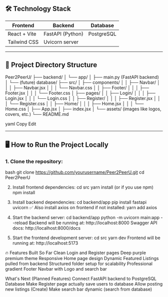 ## 🛠️ Technology Stack

| Frontend | Backend | Database |
|---------|---------|---------|
| React + Vite | FastAPI (Python) | PostgreSQL |
| Tailwind CSS | Uvicorn server | |

---

## 📂 Project Directory Structure

Peer2PeerU/ ├── backend/ │ └── app/ │ ├── main.py (FastAPI backend) │ └── (future) database/ ├── src/ │ ├── components/ │ │ ├── Navbar/ │ │ │ ├── Navbar.jsx │ │ │ └── Navbar.css │ │ ├── Footer/ │ │ │ ├── Footer.jsx │ │ │ └── Footer.css │ ├── pages/ │ │ ├── Login/ │ │ │ ├── Login.jsx │ │ │ └── Login.css │ │ ├── Register/ │ │ │ ├── Register.jsx │ │ │ └── Register.css │ │ ├── Home/ │ │ │ ├── Home.jsx │ │ │ └── Home.css │ ├── App.jsx │ ├── index.jsx │ └── assets/ (images like logos, covers, etc.) └── README.md

yaml
Copy
Edit

---

## 🖥️ How to Run the Project Locally

### 1. Clone the repository:
bash
git clone https://github.com/yourusername/Peer2PeerU.git
cd Peer2PeerU

2. Install frontend dependencies:
cd src
yarn install
(or if you use npm)
npm install

3. Install backend dependencies:
cd backend/app
pip install fastapi uvicorn
✅ Also install axios on frontend if not installed:
yarn add axios

4. Start the backend server:
cd backend/app
python -m uvicorn main:app --reload
Backend will be running at:
http://localhost:8000
Swagger API docs:
http://localhost:8000/docs

6. Start the frontend development server:
cd src
yarn dev
Frontend will be running at:
http://localhost:5173


🔥 Features Built So Far
Clean Login and Register pages
Deep purple premium theme
Responsive Home page design
Dynamic Featured Listings pulled from backend
Structured folder setup for scalability
Professional gradient Footer
Navbar with Logo and search bar

What's Next (Planned Features)
Connect FastAPI backend to PostgreSQL Database
Make Register page actually save users to database
Allow posting new listings (Create)
Make search bar dynamic (search from database)
